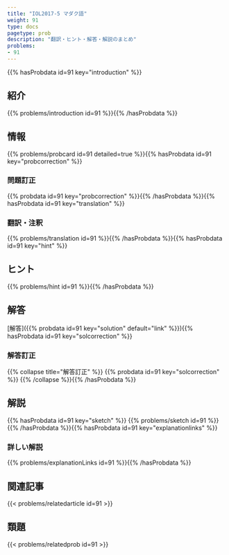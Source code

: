 ```yaml
---
title: "IOL2017-5 マダク語"
weight: 91
type: docs
pagetype: prob
description: "翻訳・ヒント・解答・解説のまとめ"
problems: 
- 91
---
```


{{% hasProbdata id=91 key="introduction" %}}

## 紹介

{{% problems/introduction id=91 %}}{{% /hasProbdata %}}

## 情報

{{% problems/probcard id=91 detailed=true %}}{{% hasProbdata id=91 key="probcorrection" %}}

### 問題訂正

{{% probdata id=91 key="probcorrection" %}}{{% /hasProbdata %}}{{% hasProbdata id=91 key="translation" %}}

### 翻訳・注釈

{{% problems/translation id=91 %}}{{% /hasProbdata %}}{{% hasProbdata id=91 key="hint" %}}

## ヒント

{{% problems/hint id=91 %}}{{% /hasProbdata %}}

## 解答

[解答]({{% probdata id=91 key="solution" default="link" %}}){{% hasProbdata id=91 key="solcorrection" %}}

### 解答訂正

{{% collapse title="解答訂正" %}}
{{% probdata id=91 key="solcorrection" %}}
{{% /collapse %}}{{% /hasProbdata %}}

## 解説

{{% hasProbdata id=91 key="sketch" %}}
{{% problems/sketch id=91 %}}
{{% /hasProbdata %}}{{% hasProbdata id=91 key="explanationlinks" %}}

### 詳しい解説

{{% problems/explanationLinks id=91 %}}{{% /hasProbdata %}}

## 関連記事

{{< problems/relatedarticle id=91 >}}

## 類題

{{< problems/relatedprob id=91 >}}
